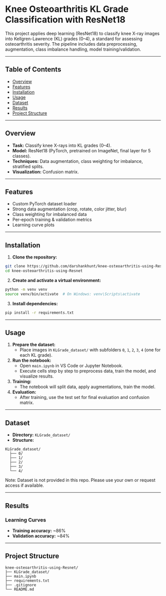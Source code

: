 # Knee Osteoarthritis KL Grade Classification with ResNet18

This project applies deep learning (ResNet18) to classify knee X-ray images into Kellgren-Lawrence (KL) grades (0–4), a standard for assessing osteoarthritis severity. The pipeline includes data preprocessing, augmentation, class imbalance handling, model training/validation.

---

## Table of Contents

- [Overview](#overview)
- [Features](#features)
- [Installation](#installation)
- [Usage](#usage)
- [Dataset](#dataset)
- [Results](#results)
- [Project Structure](#project-structure)

---

## Overview

- **Task:** Classify knee X-rays into KL grades (0–4).
- **Model:** ResNet18 (PyTorch, pretrained on ImageNet, final layer for 5 classes).
- **Techniques:** Data augmentation, class weighting for imbalance, stratified splits.
- **Visualization:** Confusion matrix.

---

## Features

- Custom PyTorch dataset loader
- Strong data augmentation (crop, rotate, color jitter, blur)
- Class weighting for imbalanced data
- Per-epoch training \& validation metrics
- Learning curve plots

---

## Installation

1. **Clone the repository:**

```bash
git clone https://github.com/darshankhunt/knee-osteoarthritis-using-Resnet.git
cd knee-osteoarthritis-using-Resnet
```

2. **Create and activate a virtual environment:**

```bash
python -m venv venv
source venv/bin/activate  # On Windows: venv\Scripts\activate
```

3. **Install dependencies:**

```bash
pip install -r requirements.txt
```


---

## Usage

1. **Prepare the dataset:**
    - Place images in `KLGrade_dataset/` with subfolders `0`, `1`, `2`, `3`, `4` (one for each KL grade).
2. **Run the notebook:**
    - Open `main.ipynb` in VS Code or Jupyter Notebook.
    - Execute cells step by step to preprocess data, train the model, and visualize results.
3. **Training:**
    - The notebook will split data, apply augmentations, train the model.
4. **Evaluation:**
    - After training, use the test set for final evaluation and confusion matrix.

---

## Dataset

- **Directory:** `KLGrade_dataset/`
- **Structure:**

```
KLGrade_dataset/
  ├── 0/
  ├── 1/
  ├── 2/
  ├── 3/
  └── 4/
```
Note: Dataset is not provided in this repo. Please use your own or request access if available.


---

## Results

### Learning Curves

- **Training accuracy:** ~86%
- **Validation accuracy:** ~84%

---

## Project Structure

```
knee-osteoarthritis-using-Resnet/
├── KLGrade_dataset/     
├── main.ipynb      
├── requirements.txt 
├── .gitignore   
└── README.md
```
